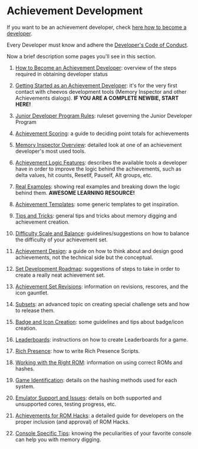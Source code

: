 # Achievement Development

If you want to be an achievement developer, check [here how to become a developer](/developer-docs/how-to-become-an-achievement-developer).

Every Developer must know and adhere the [Developer's Code of Conduct](/guidelines/developers/code-of-conduct).

Now a brief description some pages you'll see in this section.

1. [How to Become an Achievement Developer](/developer-docs/how-to-become-an-achievement-developer): overview of the steps required in obtaining developer status

2. [Getting Started as an Achievement Developer](/developer-docs/getting-started-as-an-achievement-developer): it's for the very first contact with cheevos development tools (Memory Inspector and other Achievements dialogs). **IF YOU ARE A COMPLETE NEWBIE, START HERE!**

3. [Junior Developer Program Rules](/developer-docs/jr-dev-rules): ruleset governing the Junior Developer Program

4. [Achievement Scoring](/developer-docs/achievement-scoring): a guide to deciding point totals for achievements

5. [Memory Inspector Overview](/developer-docs/memory-inspector): detailed look at one of an achievement developer's most used tools.

6. [Achievement Logic Features](/orphaned/achievement-logic-features): describes the available tools a developer have in order to improve the logic behind the achievements, such as delta values, hit counts, ResetIf, PauseIf, Alt groups, etc.

7. [Real Examples](/developer-docs/real-examples): showing real examples and breaking down the logic behind them. **AWESOME LEARNING RESOURCE!**

8. [Achievement Templates](/developer-docs/achievement-templates): some generic templates to get inspiration.

9. [Tips and Tricks](/developer-docs/tips-and-tricks): general tips and tricks about memory digging and achievement creation.

10. [Difficulty Scale and Balance](/developer-docs/difficulty-scale-and-balance): guidelines/suggestions on how to balance the difficulty of your achievement set.

11. [Achievement Design](/developer-docs/achievement-design): a guide on how to think about and design good achievements, not the technical side but the conceptual.

12. [Set Development Roadmap](/developer-docs/set-development-roadmap): suggestions of steps to take in order to create a really neat achievement set.

13. [Achievement Set Revisions](/guidelines/content/achievement-set-revisions): information on revisions, rescores, and the icon gauntlet.

14. [Subsets](/guidelines/content/subsets): an advanced topic on creating special challenge sets and how to release them.

15. [Badge and Icon Creation](/guidelines/content/badge-and-icon-guidelines): some guidelines and tips about badge/icon creation.

16. [Leaderboards](/developer-docs/leaderboards): instructions on how to create Leaderboards for a game.

17. [Rich Presence](/developer-docs/rich-presence): how to write Rich Presence Scripts.

18. [Working with the Right ROM](/guidelines/content/working-with-the-right-rom): information on using correct ROMs and hashes.

19. [Game Identification](/developer-docs/game-identification): details on the hashing methods used for each system.

20. [Emulator Support and Issues](/general/emulator-support-and-issues): details on both supported and unsupported cores, testing progress, etc.

21. [Achievements for ROM Hacks](/guidelines/content/achievements-for-rom-hacks): a detailed guide for developers on the proper inclusion (and approval) of ROM Hacks.

22. [Console Specific Tips](/developer-docs/console-specific-tips): knowing the peculiarities of your favorite console can help you with memory digging.
